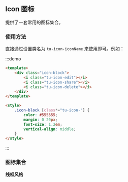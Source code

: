 ## Icon 图标

提供了一套常用的图标集合。

### 使用方法

直接通过设置类名为 `tu-icon-iconName` 来使用即可。例如：

:::demo

```html
<template>
	<div class="icon-block">
		<i class="tu-icon-edit"></i>
		<i class="tu-icon-share"></i>
		<i class="tu-icon-delete"></i>
	</div>
</template>

<style>
	.icon-block [class*="tu-icon-"] {
		color: #555555;
		margin: 0 20px;
		font-size: 1.2em;
		vertical-align: middle;
	}
</style>
```

:::

### 图标集合

<div class="icon-block">
    <p style="font-weight: bold;">线框风格</p>
    <div class="icon-block-item" v-for="name in $icon.line"></div>
</div>
